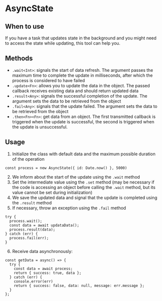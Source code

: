 # AsyncState

## When to use
If you have a task that updates state in the background and you might need to access the state while updating, this tool can help you.

## Methods
* `.wait<Int>`: signals the start of data refresh. The argument passes the maximum time to complete the update in milliseconds, after which the process is considered to have failed
* `.update<Fn>`: allows you to update the data in the object. The passed callback receives existing data and should return updated data
* `.result<Any>`: signals the successful completion of the update. The argument sets the data to be retrieved from the object
* `.fail<Any>`: signals that the update failed. The argument sets the data to be retrieved from the object
* `.then<Fn><Fn>`: get data from an object. The first transmitted callback is triggered when the update is successful, the second is triggered when the update is unsuccessful.

## Usage
1. Initialize the class with default data and the maximum possible duration of the operation
```
const process = new AsyncState({ id: Date.now() }, 5000)
```

2. We inform about the start of the update using the `.wait` method
3. Set the intermediate value using the `.set` method (may be necessary if the code is accessing an object before calling the `.wait` method, but its value cannot be set during initialization)
4. We save the updated data and signal that the update is completed using the `.result` method
5. If necessary, throw an exception using the `.fail` method
```
try {
  process.wait();
  const data = await updataData();
  process.result(data);
} catch (err) {
  process.fail(err);
}

```

6. Receive data asynchronously:
```
const getData = async() => {
  try {
    const data = await process;
    return { success: true, data };
  } catch (err) {
    console.error(err)
    return { success: false, data: null, message: err.message };
  }
};
```